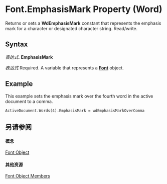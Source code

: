
# Font.EmphasisMark Property (Word)

Returns or sets a  **WdEmphasisMark** constant that represents the emphasis mark for a character or designated character string. Read/write.


## Syntax

 _表达式_. **EmphasisMark**

 _表达式_ Required. A variable that represents a **[Font](bc97f4df-fc81-d6c8-e99a-d50dc793b7ae.md)** object.


## Example

This example sets the emphasis mark over the fourth word in the active document to a comma.


```
ActiveDocument.Words(4).EmphasisMark = wdEmphasisMarkOverComma
```


## 另请参阅


#### 概念


[Font Object](bc97f4df-fc81-d6c8-e99a-d50dc793b7ae.md)
#### 其他资源


[Font Object Members](http://msdn.microsoft.com/library/04a3c706-4062-09bc-70d9-cef3748a7d57%28Office.15%29.aspx)